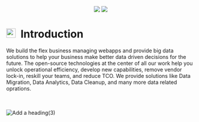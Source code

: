 <div align="center">
  <img src="https://user-images.githubusercontent.com/25063903/162040620-4d739472-27a3-4522-98f2-c1a615eb6086.svg#gh-dark-mode-only">
  <img src="https://user-images.githubusercontent.com/25063903/162039648-77aca1ed-27ae-42c5-9412-fb2e750a8567.svg#gh-light-mode-only">
</div>

# <img height="25px" width="25px" src="https://user-images.githubusercontent.com/25063903/162043486-3831127d-297a-4929-950f-6982322e9462.png"> &nbsp;Introduction
We build the flex business managing webapps and provide big data solutions to help your business make better data driven decisions for the future. The open-source technologies at the center of all our work help you unlock operational efficiency, develop new capabilities, remove vendor lock-in, reskill your teams, and reduce TCO. We provide solutions like Data Migration, Data Analytics, Data Cleanup, and many more data related oprations.

<br/><br/>
![Add a heading(3)](https://user-images.githubusercontent.com/25063903/162053483-3bf117f6-449f-4232-aa1e-48fa20cd62cb.gif)
